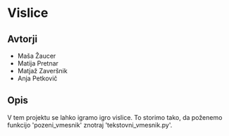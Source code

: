 # Vislice

## Avtorji

* Maša Žaucer
* Matija Pretnar
* Matjaž Zaveršnik
* Anja Petkovič

## Opis
V tem projektu se lahko igramo igro vislice.
To storimo tako, da poženemo funkcijo 'pozeni_vmesnik' znotraj 'tekstovni_vmesnik.py'.
